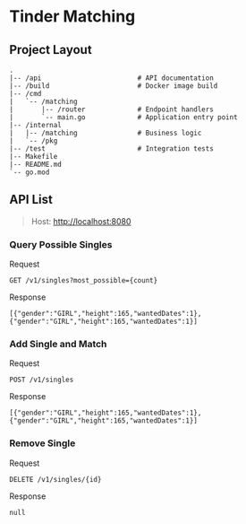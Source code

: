 # Tinder Matching

## Project Layout
```shell
.
|-- /api                        # API documentation
|-- /build                      # Docker image build
|-- /cmd
|   `-- /matching
|       |-- /router             # Endpoint handlers
|       `-- main.go             # Application entry point
|-- /internal
|   |-- /matching               # Business logic
|   `-- /pkg
|-- /test                       # Integration tests
|-- Makefile
|-- README.md
`-- go.mod
```

## API List
> Host: [http://localhost:8080](http://localhost:8080)

### Query Possible Singles
Request
```shell
GET /v1/singles?most_possible={count}
```
Response
```shell
[{"gender":"GIRL","height":165,"wantedDates":1},{"gender":"GIRL","height":165,"wantedDates":1}]
```

### Add Single and Match
Request
```shell
POST /v1/singles 
``` 
Response
```shell
[{"gender":"GIRL","height":165,"wantedDates":1},{"gender":"GIRL","height":165,"wantedDates":1}]
```

### Remove Single
Request
```shell
DELETE /v1/singles/{id}
``` 
Response
```shell
null
```